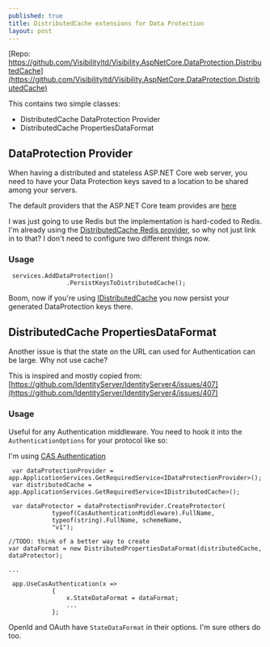 ```yaml
---
published: true
title: DistributedCache extensions for Data Protection
layout: post
---
```

[Repo: https://github.com/Visibilityltd/Visibility.AspNetCore.DataProtection.DistributedCache](https://github.com/Visibilityltd/Visibility.AspNetCore.DataProtection.DistributedCache)

This contains two simple classes:

* DistributedCache DataProtection Provider
* DistributedCache PropertiesDataFormat

## DataProtection Provider ##
When having a distributed and stateless ASP.NET Core web server, you need to have your Data Protection keys saved to a location to be shared among your servers.

The default providers that the ASP.NET Core team provides are [here](https://github.com/aspnet/DataProtection/tree/dev/src)

I was just going to use Redis but the implementation is hard-coded to Redis.  I'm already using the [DistributedCache Redis provider](https://github.com/aspnet/Caching/tree/dev/src/Microsoft.Extensions.Caching.Redis), so why not just link in to that?  I don't need to configure two different things now.

### Usage ###

```
 services.AddDataProtection()
                .PersistKeysToDistributedCache();
```

Boom, now if you're using [IDistributedCache](https://github.com/aspnet/Caching/blob/dev/src/Microsoft.Extensions.Caching.Abstractions/IDistributedCache.cs) you now persist your generated DataProtection keys there.

## DistributedCache PropertiesDataFormat ##

Another issue is that the state on the URL can used for Authentication can be large.  Why not use cache?

This is inspired and mostly copied from: [https://github.com/IdentityServer/IdentityServer4/issues/407](https://github.com/IdentityServer/IdentityServer4/issues/407)

### Usage ###

Useful for any Authentication middleware.  You need to hook it into the `AuthenticationOptions` for your protocol like so:

I'm using [CAS Authentication](https://github.com/akunzai/GSS.Authentication.CAS)

```
 var dataProtectionProvider = app.ApplicationServices.GetRequiredService<IDataProtectionProvider>();
 var distributedCache = app.ApplicationServices.GetRequiredService<IDistributedCache>();

 var dataProtector = dataProtectionProvider.CreateProtector(
            typeof(CasAuthenticationMiddleware).FullName,
            typeof(string).FullName, schemeName,
            "v1");

//TODO: think of a better way to create
var dataFormat = new DistributedPropertiesDataFormat(distributedCache, dataProtector);

...

 app.UseCasAuthentication(x =>
            {
                x.StateDataFormat = dataFormat;
                ...
            };
```

OpenId and OAuth have `StateDataFormat` in their options.  I'm sure others do too.